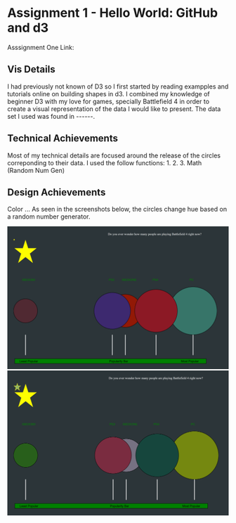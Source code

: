 Assignment 1 - Hello World: GitHub and d3  
===

Asssignment One Link:

Vis Details
---

I had previously not known of D3 so I first started by reading exampples and tutorials online on building shapes in d3. I combined my knowledge of beginner D3 with my love for  games, specially Battlefield 4 in order to create a visual representation of the data I would like to present. The data set I used was found in ------. 

Technical Achievements 
---
Most of my technical details are focused around the release of the circles correponding to their data. I used the follow functions: 
1. 
2. 
3. Math (Random Num Gen)

Design Achievements 
---
Color ... As seen in the screenshots below, the circles change hue based on a random number generator. 

![alt text](https://github.com/asolergayoso/01-ghd3/blob/master/Capture1.PNG)
![alt text](https://github.com/asolergayoso/01-ghd3/blob/master/Capture2.PNG)
